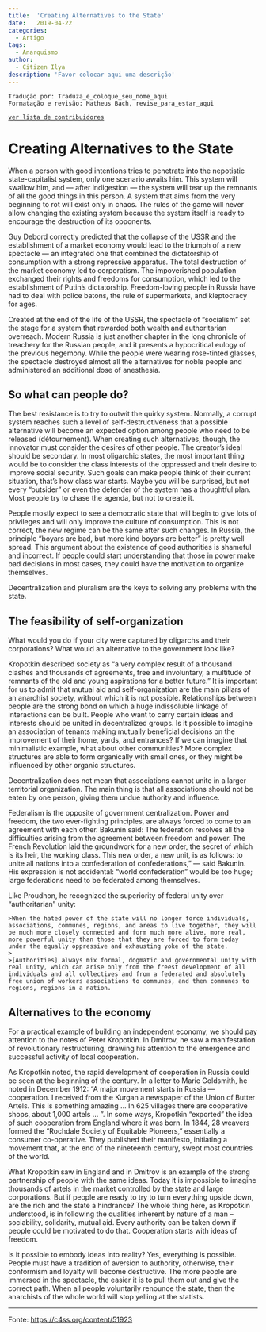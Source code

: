 ```yaml
---
title:  'Creating Alternatives to the State'
date:   2019-04-22
categories:
  - Artigo
tags:
  - Anarquismo
author:
  - Citizen Ilya
description: 'Favor colocar aqui uma descrição'
---
```


```
Tradução por: Traduza_e_coloque_seu_nome_aqui
Formatação e revisão: Matheus Bach, revise_para_estar_aqui
```
[```ver lista de contribuidores```](/about/#contribuidores)

# Creating Alternatives to the State

When a person with good intentions tries to penetrate into the nepotistic state-capitalist system, only one scenario awaits him. This system will swallow him, and — after indigestion — the system will tear up the remnants of all the good things in this person. A system that aims from the very beginning to rot will exist only in chaos. The rules of the game will never allow changing the existing system because the system itself is ready to encourage the destruction of its opponents.

Guy Debord correctly predicted that the collapse of the USSR and the establishment of a market economy would lead to the triumph of a new spectacle — an integrated one that combined the dictatorship of consumption with a strong repressive apparatus. The total destruction of the market economy led to corporatism. The impoverished population exchanged their rights and freedoms for consumption, which led to the establishment of Putin’s dictatorship. Freedom-loving people in Russia have had to deal with police batons, the rule of supermarkets, and kleptocracy for ages.

Created at the end of the life of the USSR, the spectacle of “socialism” set the stage for a system that rewarded both wealth and authoritarian overreach. Modern Russia is just another chapter in the long chronicle of treachery for the Russian people, and it presents a hypocritical eulogy of the previous hegemony. While the people were wearing rose-tinted glasses, the spectacle destroyed almost all the alternatives for noble people and administered an additional dose of anesthesia.

## So what can people do?

The best resistance is to try to outwit the quirky system. Normally, a corrupt system reaches such a level of self-destructiveness that a possible alternative will become an expected option among people who need to be released (détournement). When creating such alternatives, though, the innovator must consider the desires of other people. The creator’s ideal should be secondary. In most oligarchic states, the most important thing would be to consider the class interests of the oppressed and their desire to improve social security. Such goals can make people think of their current situation, that’s how class war starts. Maybe you will be surprised, but not every “outsider” or even the defender of the system has a thoughtful plan. Most people try to chase the agenda, but not to create it.

People mostly expect to see a democratic state that will begin to give lots of privileges and will only improve the culture of consumption. This is not correct, the new regime can be the same after such changes. In Russia, the principle “boyars are bad, but more kind boyars are better” is pretty well spread. This argument about the existence of good authorities is shameful and incorrect. If people could start understanding that those in power make bad decisions in most cases, they could have the motivation to organize themselves.

Decentralization and pluralism are the keys to solving any problems with the state.

## The feasibility of self-organization

What would you do if your city were captured by oligarchs and their corporations? What would an alternative to the government look like?

Kropotkin described society as “a very complex result of a thousand clashes and thousands of agreements, free and involuntary, a multitude of remnants of the old and young aspirations for a better future.” It is important for us to admit that mutual aid and self-organization are the main pillars of an anarchist society, without which it is not possible. Relationships between people are the strong bond on which a huge indissoluble linkage of interactions can be built. People who want to carry certain ideas and interests should be united in decentralized groups. Is it possible to imagine an association of tenants making mutually beneficial decisions on the improvement of their home, yards, and entrances? If we can imagine that minimalistic example, what about other communities? More complex structures are able to form organically with small ones, or they might be influenced by other organic structures.

Decentralization does not mean that associations cannot unite in a larger territorial organization. The main thing is that all associations should not be eaten by one person, giving them undue authority and influence.

Federalism is the opposite of government centralization. Power and freedom, the two ever-fighting principles, are always forced to come to an agreement with each other. Bakunin said: The federation resolves all the difficulties arising from the agreement between freedom and power. The French Revolution laid the groundwork for a new order, the secret of which is its heir, the working class. This new order, a new unit, is as follows: to unite all nations into a confederation of confederations,” — said Bakunin. His expression is not accidental: “world confederation” would be too huge; large federations need to be federated among themselves.

Like Proudhon, he recognized the superiority of federal unity over “authoritarian” unity:

    >When the hated power of the state will no longer force individuals, associations, communes, regions, and areas to live together, they will be much more closely connected and form much more alive, more real, more powerful unity than those that they are forced to form today under the equally oppressive and exhausting yoke of the state.
    >
    >[Authorities] always mix formal, dogmatic and governmental unity with real unity, which can arise only from the freest development of all individuals and all collectives and from a federated and absolutely free union of workers associations to communes, and then communes to regions, regions in a nation.

## Alternatives to the economy

For a practical example of building an independent economy, we should pay attention to the notes of Peter Kropotkin. In Dmitrov, he saw a manifestation of revolutionary restructuring, drawing his attention to the emergence and successful activity of local cooperation.

As Kropotkin noted, the rapid development of cooperation in Russia could be seen at the beginning of the century. In a letter to Marie Goldsmith, he noted in December 1912: “A major movement starts in Russia — cooperation. I received from the Kurgan a newspaper of the Union of Butter Artels. This is something amazing … In 625 villages there are cooperative shops, about 1,000 artels … ”. In some ways, Kropotkin “exported” the idea of such cooperation from England where it was born. In 1844, 28 weavers formed the “Rochdale Society of Equitable Pioneers,” essentially a consumer co-operative. They published their manifesto, initiating a movement that, at the end of the nineteenth century, swept most countries of the world.

What Kropotkin saw in England and in Dmitrov is an example of the strong partnership of people with the same ideas. Today it is impossible to imagine thousands of artels in the market controlled by the state and large corporations. But if people are ready to try to turn everything upside down, are the rich and the state a hindrance? The whole thing here, as Kropotkin understood, is in following the qualities inherent by nature of a man – sociability, solidarity, mutual aid. Every authority can be taken down if people could be motivated to do that. Cooperation starts with ideas of freedom.

Is it possible to embody ideas into reality? Yes, everything is possible. People must have a tradition of aversion to authority, otherwise, their conformism and loyalty will become destructive. The more people are immersed in the spectacle, the easier it is to pull them out and give the correct path. When all people voluntarily renounce the state, then the anarchists of the whole world will stop yelling at the statists.

---
Fonte: https://c4ss.org/content/51923